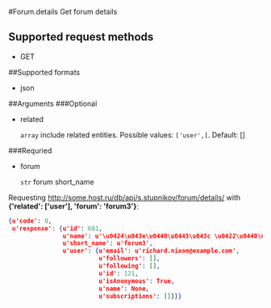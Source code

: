 #Forum.details
Get forum details

## Supported request methods 
* GET

##Supported formats
* json

##Arguments
###Optional
* related

   ```array``` include related entities. Possible values: ```['user',]```. Default: []


###Requried
* forum

   ```str``` forum short_name


Requesting http://some.host.ru/db/api/s.stupnikov/forum/details/ with **{'related': ['user'], 'forum': 'forum3'}**:
```json
{u'code': 0,
 u'response': {u'id': 681,
               u'name': u'\u0424\u043e\u0440\u0443\u043c \u0422\u0440\u0438',
               u'short_name': u'forum3',
               u'user': {u'email': u'richard.nixon@example.com',
                         u'followers': [],
                         u'following': [],
                         u'id': 121,
                         u'isAnonymous': True,
                         u'name': None,
                         u'subscriptions': []}}}
```
